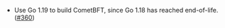- Use Go 1.19 to build CometBFT, since Go 1.18 has reached end-of-life.
  ([\#360](https://github.com/depinnetwork/por-consensus/issues/360))
